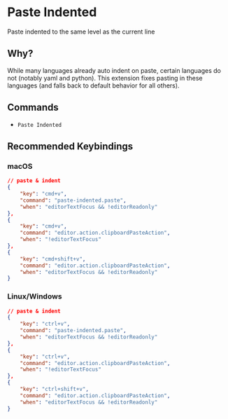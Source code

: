 # Paste Indented

Paste indented to the same level as the current line

## Why?

While many languages already auto indent on paste, certain languages do not
(notably yaml and python). This extension fixes pasting in these languages (and
falls back to default behavior for all others).

## Commands

-   `Paste Indented`

## Recommended Keybindings

### macOS

```json
// paste & indent
{
    "key": "cmd+v",
    "command": "paste-indented.paste",
    "when": "editorTextFocus && !editorReadonly"
},
{
    "key": "cmd+v",
    "command": "editor.action.clipboardPasteAction",
    "when": "!editorTextFocus"
},
{
    "key": "cmd+shift+v",
    "command": "editor.action.clipboardPasteAction",
    "when": "editorTextFocus && !editorReadonly"
}
```

### Linux/Windows

```json
// paste & indent
{
    "key": "ctrl+v",
    "command": "paste-indented.paste",
    "when": "editorTextFocus && !editorReadonly"
},
{
    "key": "ctrl+v",
    "command": "editor.action.clipboardPasteAction",
    "when": "!editorTextFocus"
},
{
    "key": "ctrl+shift+v",
    "command": "editor.action.clipboardPasteAction",
    "when": "editorTextFocus && !editorReadonly"
}
```
